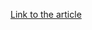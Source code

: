 [Link to the article](https://thehackernews.com/2025/02/pci-dss-40-mandates-dmarc-by-31st-march.html)
